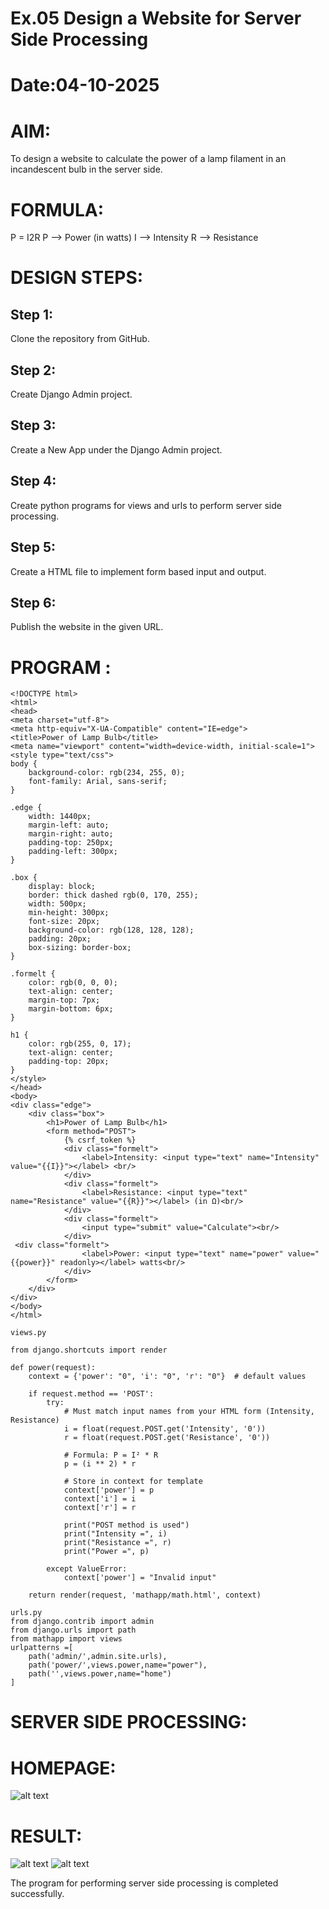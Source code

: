 # Ex.05 Design a Website for Server Side Processing
# Date:04-10-2025
# AIM:
To design a website to calculate the power of a lamp filament in an incandescent bulb in the server side.

# FORMULA:
P = I2R
P --> Power (in watts)
 I --> Intensity
 R --> Resistance

# DESIGN STEPS:
## Step 1:
Clone the repository from GitHub.

## Step 2:
Create Django Admin project.

## Step 3:
Create a New App under the Django Admin project.

## Step 4:
Create python programs for views and urls to perform server side processing.

## Step 5:
Create a HTML file to implement form based input and output.

## Step 6:
Publish the website in the given URL.

# PROGRAM :
```
<!DOCTYPE html>
<html>
<head>
<meta charset="utf-8">  
<meta http-equiv="X-UA-Compatible" content="IE=edge">
<title>Power of Lamp Bulb</title>  
<meta name="viewport" content="width=device-width, initial-scale=1">
<style type="text/css">
body {
    background-color: rgb(234, 255, 0);
    font-family: Arial, sans-serif;
}

.edge {
    width: 1440px;
    margin-left: auto;
    margin-right: auto;
    padding-top: 250px;
    padding-left: 300px;
}

.box {
    display: block;
    border: thick dashed rgb(0, 170, 255);
    width: 500px;
    min-height: 300px;
    font-size: 20px;
    background-color: rgb(128, 128, 128);
    padding: 20px;
    box-sizing: border-box;
}

.formelt {
    color: rgb(0, 0, 0);
    text-align: center;
    margin-top: 7px;
    margin-bottom: 6px;
}

h1 {
    color: rgb(255, 0, 17);
    text-align: center;
    padding-top: 20px;
}
</style>
</head>
<body>
<div class="edge">
    <div class="box">
        <h1>Power of Lamp Bulb</h1>
        <form method="POST">
            {% csrf_token %}
            <div class="formelt">
                <label>Intensity: <input type="text" name="Intensity" value="{{I}}"></label> <br/>
            </div>
            <div class="formelt">
                <label>Resistance: <input type="text" name="Resistance" value="{{R}}"></label> (in Ω)<br/>
            </div>
            <div class="formelt">
                <input type="submit" value="Calculate"><br/>
            </div>
 <div class="formelt">
                <label>Power: <input type="text" name="power" value="{{power}}" readonly></label> watts<br/>
            </div>
        </form>
    </div>
</div>
</body>
</html>

views.py

from django.shortcuts import render

def power(request):
    context = {'power': "0", 'i': "0", 'r': "0"}  # default values

    if request.method == 'POST':
        try:
            # Must match input names from your HTML form (Intensity, Resistance)
            i = float(request.POST.get('Intensity', '0'))
            r = float(request.POST.get('Resistance', '0'))

            # Formula: P = I² * R
            p = (i ** 2) * r

            # Store in context for template
            context['power'] = p
            context['i'] = i
            context['r'] = r

            print("POST method is used")
            print("Intensity =", i)
            print("Resistance =", r)
            print("Power =", p)

        except ValueError:
            context['power'] = "Invalid input"

    return render(request, 'mathapp/math.html', context)

urls.py
from django.contrib import admin
from django.urls import path
from mathapp import views
urlpatterns =[
    path('admin/',admin.site.urls),
    path('power/',views.power,name="power"),
    path('',views.power,name="home")
]
```
# SERVER SIDE PROCESSING:
# HOMEPAGE:
![alt text](<Screenshot 2025-10-04 211145.png>)
# RESULT:
![alt text](<Screenshot 2025-10-04 211236.png>)
![alt text](<Screenshot 2025-10-04 211256.png>)

The program for performing server side processing is completed successfully.
